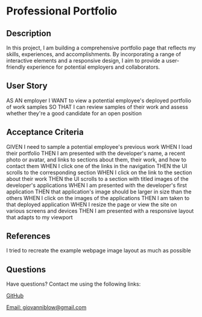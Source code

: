  # Professional Portfolio

## Description

In this project, I am building a comprehensive portfolio page that reflects my skills, experiences, and accomplishments. By incorporating a range of interactive elements and a responsive design, I aim to provide a user-friendly experience for potential employers and collaborators.

## User Story

AS AN employer
I WANT to view a potential employee's deployed portfolio of work samples
SO THAT I can review samples of their work and assess whether they're a good candidate for an open position

## Acceptance Criteria

GIVEN I need to sample a potential employee's previous work
WHEN I load their portfolio
THEN I am presented with the developer's name, a recent photo or avatar, and links to sections about them, their work, and how to contact them
WHEN I click one of the links in the navigation
THEN the UI scrolls to the corresponding section
WHEN I click on the link to the section about their work
THEN the UI scrolls to a section with titled images of the developer's applications
WHEN I am presented with the developer's first application
THEN that application's image should be larger in size than the others
WHEN I click on the images of the applications
THEN I am taken to that deployed application
WHEN I resize the page or view the site on various screens and devices
THEN I am presented with a responsive layout that adapts to my viewport

## References
I tried to recreate the example webpage image layout as much as possible

 ## Questions
  
 Have questions? Contact me using the following links:

 [GitHub](https://github.com/gblow)
  
 [Email: giovanniblow@gmail.com](mailto:giovanniblow@gmail.com)
